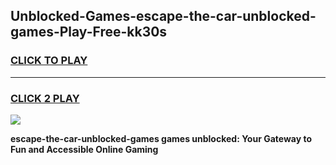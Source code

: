 
## Unblocked-Games-escape-the-car-unblocked-games-Play-Free-kk30s
<h3>
<a href="https://premium76.site?title=escape-the-car-unblocked-games&ref=21A">CLICK TO PLAY</a></h3>
<hr>

<h3>
<a href="https://premium76.site?title=escape-the-car-unblocked-games&ref=21A">CLICK 2 PLAY</a>
  
</h3>

<a href="https://premium76.site?title=escape-the-car-unblocked-games&ref=21A"><img src="https://clearcache.store/games.png"></a>


**escape-the-car-unblocked-games games unblocked: Your Gateway to Fun and Accessible Online Gaming**
